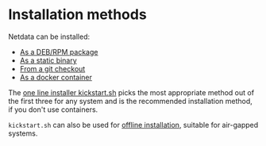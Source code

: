 <!--
title: "Installation methods"
description: "Netdata can be installed as a DEB/RPM package, a static binary, a docker container or from source"
custom_edit_url: https://github.com/netdata/netdata/edit/master/packaging/installer/methods/methods.md
sidebar_label: "Installation methods"
learn_status: "Published"
learn_rel_path: "Installation/Installation methods"
sidebar_position: 30
-->

# Installation methods

Netdata can be installed:

- [As a DEB/RPM package](https://github.com/netdata/netdata/blob/master/packaging/installer/methods/packages.md)
- [As a static binary](https://github.com/netdata/netdata/blob/master/packaging/makeself/README.md)
- [From a git checkout](https://github.com/netdata/netdata/blob/master/packaging/installer/methods/manual.md)
- [As a docker container](https://github.com/netdata/netdata/blob/master/packaging/docker/README.md)

The [one line installer kickstart.sh](https://github.com/netdata/netdata/blob/master/packaging/installer/methods/kickstart.md)
picks the most appropriate method out of the first three for any system
and is the recommended installation method, if you don't use containers.

`kickstart.sh` can also be used for 
[offline installation](https://github.com/netdata/netdata/blob/master/packaging/installer/methods/offline.md),
suitable for air-gapped systems.
